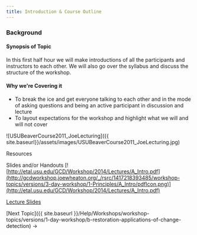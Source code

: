 ```yaml
---
title: Introduction & Course Outline
---
```


### Background

#### Synopsis of Topic

In this first half hour we will make introductions of all the participants and instructors to each other. We will also go over the syllabus and discuss the structure of the workshop. 

#### Why we're Covering it

- To break the ice and get everyone talking to each other and in the mode of asking questions and being an active participant in discussion and lecture
- To layout expectations for the workshop and highlight what we will and will not cover

![USUBeaverCourse2011_JoeLecturing]({{ site.baseurl}}/assets/images/USUBeaverCourse2011_JoeLecturing.jpg)

Resources 

Slides and/or Handouts
[![http://etal.usu.edu/GCD/Workshop/2014/Lectures/A_Intro.pdf](http://gcdworkshop.joewheaton.org/_/rsrc/1417218393485/workshop-topics/versions/3-day-workshop/1-Principles/A_Intro/pdfIcon.png)](http://etal.usu.edu/GCD/Workshop/2014/Lectures/A_Intro.pdf) 

[Lecture Slides](http://etal.usu.edu/GCD/Workshop/2015_RRNW/Lectures/A_Intro.pdf)

[Next Topic]({{ site.baseurl }}/Help/Workshops/workshop-topics/versions/1-day-workshop/b-restoration-applications-of-change-detection) →
